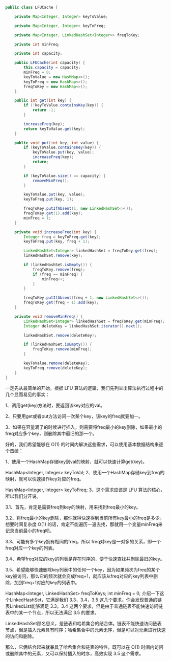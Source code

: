 ```java
public class LFUCache {

    private Map<Integer, Integer> keyToValue;

    private Map<Integer, Integer> keyToFreq;

    private Map<Integer, LinkedHashSet<Integer>> freqToKey;

    private int minFreq;

    private int capacity;

    public LFUCache(int capacity) {
        this.capacity = capacity;
        minFreq = 0;
        keyToValue = new HashMap<>();
        keyToFreq = new HashMap<>();
        freqToKey = new HashMap<>();
    }

    public int get(int key) {
        if (!keyToValue.containsKey(key)) {
            return -1;
        }

        increaseFreq(key);
        return keyToValue.get(key);
    }

    public void put(int key, int value) {
        if (keyToValue.containsKey(key)) {
            keyToValue.put(key, value);
            increaseFreq(key);
            return;
        }

        if (keyToValue.size() == capacity) {
            removeMinFreq();
        }

        keyToValue.put(key, value);
        keyToFreq.put(key, 1);

        freqToKey.putIfAbsent(1, new LinkedHashSet<>());
        freqToKey.get(1).add(key);
        minFreq = 1;
    }

    private void increaseFreq(int key) {
        Integer freq = keyToFreq.get(key);
        keyToFreq.put(key, freq + 1);

        LinkedHashSet<Integer> linkedHashSet = freqToKey.get(freq);
        linkedHashSet.remove(key);

        if (linkedHashSet.isEmpty()) {
            freqToKey.remove(freq);
            if (freq == minFreq) {
                minFreq++;
            }
        }

        freqToKey.putIfAbsent(freq + 1, new LinkedHashSet<>());
        freqToKey.get(freq + 1).add(key);
    }

    private void removeMinFreq() {
        LinkedHashSet<Integer> linkedHashSet = freqToKey.get(minFreq);
        Integer deleteKey = linkedHashSet.iterator().next();

        linkedHashSet.remove(deleteKey);

        if (linkedHashSet.isEmpty()) {
            freqToKey.remove(minFreq);
        }

        keyToValue.remove(deleteKey);
        keyToFreq.remove(deleteKey);
    }
}
```

一定先从最简单的开始，根据 LFU 算法的逻辑，我们先列举出算法执行过程中的几个显而易见的事实：

1、调用get(key)方法时，要返回该key对应的val。

2、只要用get或者put方法访问一次某个key，该key的freq就要加一。

3、如果在容量满了的时候进行插入，则需要将freq最小的key删除，如果最小的freq对应多个key，则删除其中最旧的那一个。

好的，我们希望能够在 O(1) 的时间内解决这些需求，可以使用基本数据结构来逐个击破：

1、使用一个HashMap存储key到val的映射，就可以快速计算get(key)。

HashMap<Integer, Integer> keyToVal; 2、使用一个HashMap存储key到freq的映射，就可以快速操作key对应的freq。

HashMap<Integer, Integer> keyToFreq; 3、这个需求应该是 LFU 算法的核心，所以我们分开说。

3.1、首先，肯定是需要freq到key的映射，用来找到freq最小的key。

3.2、将freq最小的key删除，那你就得快速得到当前所有key最小的freq是多少。想要时间复杂度 O(1) 的话，肯定不能遍历一遍去找，那就用一个变量minFreq来记录当前最小的freq吧。

3.3、可能有多个key拥有相同的freq，所以 freq对key是一对多的关系，即一个freq对应一个key的列表。

3.4、希望freq对应的key的列表是存在时序的，便于快速查找并删除最旧的key。

3.5、希望能够快速删除key列表中的任何一个key，因为如果频次为freq的某个key被访问，那么它的频次就会变成freq+1，就应该从freq对应的key列表中删除，加到freq+1对应的key的列表中。

HashMap<Integer, LinkedHashSet<Integer>> freqToKeys; int minFreq = 0; 介绍一下这个LinkedHashSet，它满足我们 3.3，3.4，3.5
这几个要求。你会发现普通的链表LinkedList能够满足 3.3，3.4 这两个要求，但是由于普通链表不能快速访问链表中的某一个节点，所以无法满足 3.5 的要求。

LinkedHashSet顾名思义，是链表和哈希集合的结合体。链表不能快速访问链表节点，但是插入元素具有时序；哈希集合中的元素无序，但是可以对元素进行快速的访问和删除。

那么，它俩结合起来就兼具了哈希集合和链表的特性，既可以在 O(1) 时间内访问或删除其中的元素，又可以保持插入的时序，高效实现 3.5 这个需求。